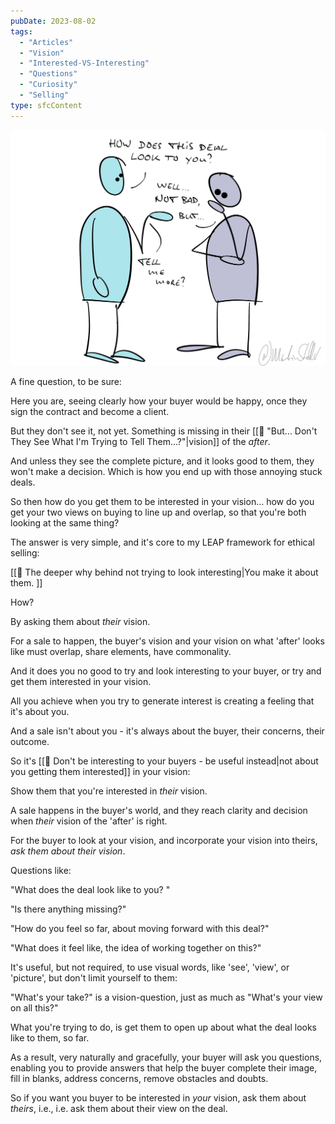 ```yaml
---
pubDate: 2023-08-02
tags:
  - "Articles"
  - "Vision"
  - "Interested-VS-Interesting"
  - "Questions"
  - "Curiosity"
  - "Selling"
type: sfcContent
---
```


![](Media/SalesFlowCoach.app_How-to-get-a-buyer-to-be-interested-in-your-vision_MartinStellar.jpg)

A fine question, to be sure:

Here you are, seeing clearly how your buyer would be happy, once they sign the contract and become a client.

But they don't see it, not yet. Something is missing in their [[📄 "But... Don't They See What I'm Trying to Tell Them...?"|vision]] of the *after*.

And unless they see the complete picture, and it looks good to them, they won't make a decision. Which is how you end up with those annoying stuck deals.

So then how do you get them to be interested in your vision... how do you get your two views on buying to line up and overlap, so that you're both looking at the same thing?

The answer is very simple, and it's core to my LEAP framework for ethical selling:

[[📄 The deeper why behind not trying to look interesting|You make it about them. ]]

How?

By asking them about *their* vision.

For a sale to happen, the buyer's vision and your vision on what 'after' looks like must overlap, share elements, have commonality.

And it does you no good to try and look interesting to your buyer, or try and get them interested in your vision.

All you achieve when you try to generate interest is creating a feeling that it's about you.

And a sale isn't about you - it's always about the buyer, their concerns, their outcome.

So it's [[📄 Don't be interesting to your buyers - be useful instead|not about you getting them interested]] in your vision:

Show them that you're interested in *their* vision.

A sale happens in the buyer's world, and they reach clarity and decision when *their* vision of the 'after' is right.

For the buyer to look at your vision, and incorporate your vision into theirs, *ask them about their vision*.

Questions like:

"What does the deal look like to you? "

"Is there anything missing?"

"How do you feel so far, about moving forward with this deal?"

"What does it feel like, the idea of working together on this?"

It's useful, but not required, to use visual words, like 'see', 'view', or 'picture', but don't limit yourself to them:

"What's your take?" is a vision-question, just as much as "What's your view on all this?"

What you're trying to do, is get them to open up about what the deal looks like to them, so far.

As a result, very naturally and gracefully, your buyer will ask you questions, enabling you to provide answers that help the buyer complete their image, fill in blanks, address concerns, remove obstacles and doubts.

So if you want you buyer to be interested in *your* vision, ask them about *theirs*, i.e., i.e. ask them about their view on the deal.

